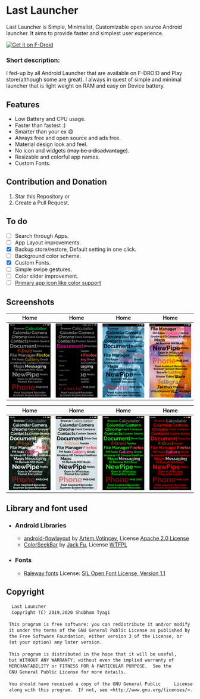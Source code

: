 # Last Launcher

Last Launcher is Simple, Minimalist, Customizable open source Android launcher. It aims to provide faster and simplest user experience.  

[<img src="https://f-droid.org/badge/get-it-on.png" alt="Get it on F-Droid" height="60">](https://f-droid.org/packages/io.github.subhamtyagi.lastlauncher/)

### Short description:
I fed-up by all Android Launcher that are available on F-DROID and Play store(although some are great). I always in quest of simple and minimal launcher that is light weight on RAM and easy on Device battery.
## Features
* Low Battery and CPU usage.
* Faster than fastest :)
* Smarter than your ex :smile:
* Always free and open source and ads free.
* Material design look and feel.
* No icon and widgets (~~may be a disadvantage~~).
* Resizable and colorful app names.
* Custom Fonts.

## Contribution and Donation
1.  Star this Repository or
2.  Create a Pull Request.
## To do
* [ ] Search through Apps.
* [ ] App Layout improvements.
* [x] Backup store/restore, Default setting in one click.
* [ ] Background color scheme.
* [x] Custom Fonts.
* [ ] Simple swipe gestures.
* [ ] Color slider improvement.
* [ ] [Primary app icon like color support](https://github.com/SubhamTyagi/Last-Launcher/issues/2)

## Screenshots
| Home|Home|Home|Home|
|:-:|:-:|:-:|:-:|
| ![Home](/fastlane/metadata/android/en-US/images/phoneScreenshots/1.png?raw=true "Home")| ![Home](/fastlane/metadata/android/en-US/images/phoneScreenshots/2.png?raw=true "Home")|![Home](/fastlane/metadata/android/en-US/images/phoneScreenshots/3.png?raw=true "Home")|![Home](/fastlane/metadata/android/en-US/images/phoneScreenshots/4.png?raw=true )|

| Home|Home|Home|Home|
|:-:|:-:|:-:|:-:|
| ![Home](/fastlane/metadata/android/en-US/images/phoneScreenshots/5.png?raw=true "Home")| ![Home](/fastlane/metadata/android/en-US/images/phoneScreenshots/6.png?raw=true "Home")|![Home](/fastlane/metadata/android/en-US/images/phoneScreenshots/7.png?raw=true "Home")|![Home](/fastlane/metadata/android/en-US/images/phoneScreenshots/8.png?raw=true )|

## Library and font used
* ### Android Libraries
  * [android-flowlayout](https://github.com/ApmeM/android-flowlayout)  by [Artem.Votincev](https://github.com/ApmeM), License [Apache 2.0 License](http://www.apache.org/licenses/LICENSE-2.0)
  * [ColorSeekBar](https://github.com/rtugeek/ColorSeekBar) by  [Jack Fu](https://github.com/rtugeek), License [WTFPL](http://www.wtfpl.net/)
* ### Fonts 
  * [Raleway fonts](https://github.com/impallari/Raleway/) License: [SIL Open Font License, Version 1.1]([http://scripts.sil.org/OFL](http://scripts.sil.org/OFL))

## Copyright

      Last Launcher
      Copyright (C) 2019,2020 Shubham Tyagi

     This program is free software: you can redistribute it and/or modify
     it under the terms of the GNU General Public License as published by
     the Free Software Foundation, either version 3 of the License, or
     (at your option) any later version.

     This program is distributed in the hope that it will be useful,
     but WITHOUT ANY WARRANTY; without even the implied warranty of
     MERCHANTABILITY or FITNESS FOR A PARTICULAR PURPOSE.  See the
     GNU General Public License for more details.

     You should have received a copy of the GNU General Public     License
     along with this program.  If not, see <http://www.gnu.org/licenses/>.
